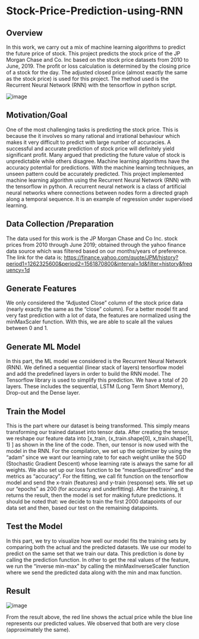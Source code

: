 # Stock-Price-Prediction-using-RNN
## Overview

In this work, we carry out a mix of machine learning algorithms to predict the future price of stock. This project predicts the stock price of the JP Morgan Chase and Co. Inc based on the stock price datasets from 2010 to June, 2019. The profit or loss calculation is determined by the closing price of a stock for the day. The adjusted closed price (almost exactly the same as the stock price) is used for this project. The method used is the Recurrent Neural Network (RNN) with the tensorflow in python script.

![image](https://user-images.githubusercontent.com/54149747/109921635-cc96ea80-7c81-11eb-8e5e-06900296cd2e.png)


## Motivation/Goal

One of the most challenging tasks is predicting the stock price. This is because the it involves so many rational and irrational behaviour which makes it very difficult to predict with large number of accuracies. A successful and accurate prediction of stock price will definitely yield significant profit. Many argued that predicting the future value of stock is unpredictable while others disagree. Machine learning algorithms have the accuracy potential for predictions. With the machine learning techniques, an unseen pattern could be accurately predicted. This project implemented machine learning algorithm using the Recurrent Neural Network (RNN) with the tensorflow in python. A recurrent neural network is a class of artificial neural networks where connections between nodes form a directed graph along a temporal sequence. It is an example of regression under supervised learning.

## Data Collection /Preparation
The data used for this work is the JP Morgan Chase and Co Inc. stock prices from 2010 through June 2019;  obtained through the yahoo finance data source which was filtered based on our months/years of preference. The link for the data is; https://finance.yahoo.com/quote/JPM/history?period1=1262325600&period2=1561870800&interval=1d&filter=history&frequency=1d

## Generate Features

We only considered the “Adjusted Close” column of the stock price data (nearly exactly the same as the “close” column). For a better model fit and very fast prediction with a lot of data, the features are normalized using the minMaxScaler function. With this, we are able to scale all the values between 0 and 1.

## Generate ML Model

In this part, the ML model we considered is the Recurrent Neural Network (RNN). We defined a sequential (linear stack of layers) tensorflow model and add the predefined layers in order to build the RNN model. The Tensorflow library is used to simplify this prediction. We have a total of 20 layers. These includes the sequential, LSTM (Long Term Short Memory), Drop-out and the Dense layer.

## Train the Model

This is the part where our dataset is being transformed. This simply means transforming our trained dataset into tensor data. After creating the tensor, we reshape our feature data into [x_train, (x_train.shape[0], x_train.shape[1], 1) ] as shown in the line of the code. Then, our tensor is now used with the model in the RNN. For the compilation, we set up the optimizer by using the “adam” since we want our learning rate to for each weight unlike the SGD (Stochastic Gradient Descent) whose learning rate is always the same for all weights. We also set up our loss function to be “meanSquaredError” and the metrics as “accuracy”. For the fitting, we call fit function on the tensorflow model and send the x-train (features) and y-train (response) sets. We set up our “epochs” as 200 (for accuracy and underfitting). After the training, it returns the result, then the model is set for making future predictions. It should be noted that: we decide to train the first 2000 datapoints of our data set and then, based our test on the remaining datapoints.

## Test the Model

In this part, we try to visualize how well our model fits the training sets by comparing both the actual and the predicted datasets. We use our model to predict on the same set that we train our data. This prediction is done by calling the prediction function. In other to get the real values of the feature, we run the “inverse min-max” by calling the minMaxInverseScaler function where we send the predicted data along with the min and max function.

## Result

![image](https://user-images.githubusercontent.com/54149747/109923019-d3bef800-7c83-11eb-9ffb-08d076d248a9.png)

From the result above, the red line shows the actual price while the blue line represents our predicted values. We observed that both are very close (approximately the same).
